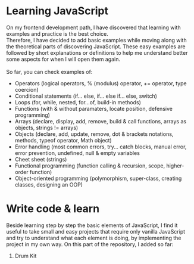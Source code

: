 # Learning JavaScript

On my frontend development path, I have discovered that learning with examples and practice is the best choice. <br>
Therefore, I have decided to add basic examples while moving along with the theoretical parts of discovering JavaScript. These easy examples are followed by short explanations or definitions to help me understand better some aspects for when I will open them again. <br><br>
So far, you can check examples of:
<ul>
  <li>Operators (logical operators, % (modulus) operator, += operator, type coercion)</li>
  <li>Conditional statements (if... else, if... else if... else, switch)</li>
  <li>Loops (for, while, nested, for...of, build-in methods)</li>
  <li>Functions (with & without paramaters, locate position, defensive programming)</li>
  <li>Arrays (declare, display, add, remove, build & call functions, arrays as objects, strings != arrays)</li>
  <li>Objects (declare, add, update, remove, dot & brackets notations, methods, typeof operator, Math object)</li>
  <li>Error handling (most common errors, try... catch blocks, manual error, error prevention, undefined, null & empty variables</li>
  <li>Cheet sheet (strings)</li>
  <li>Functional programming (function calling & recursion, scope, higher-order function)</li>
  <li>Object-oriented programming (polymorphism, super-class, creating classes, designing an OOP)</li>
</ul>
  
  
  
  # Write code & learn
  
  Beside learning step by step the basic elements of JavaScript, I find it useful to take small and easy projects that require only vanilla JavaScript and try to understand what each element is doing, by implementing the project in my own way.
  On this part of the repository, I added so far:
  <ol>
    <li>Drum Kit</li>
  </ol>
